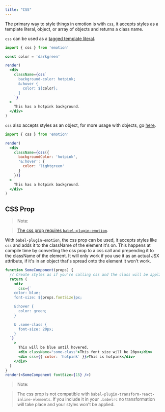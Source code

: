 ```yaml
---
title: "CSS"
---
```


The primary way to style things in emotion is with `css`, it accepts styles as a template literal, object, or array of objects and returns a class name.

`css` can be used as a [tagged template literal](https://developer.mozilla.org/en-US/docs/Web/JavaScript/Reference/Template_literals).

```jsx live
import { css } from 'emotion'

const color = 'darkgreen'

render(
  <div
    className={css`
      background-color: hotpink;
      &:hover {
        color: ${color};
      }
    `}
  >
    This has a hotpink background.
  </div>
)
```

`css` also accepts styles as an object, for more usage with objects, go [here](https://emotion.sh/docs/object-styles).

```jsx live
import { css } from 'emotion'

render(
  <div
    className={css({
      backgroundColor: 'hotpink',
      '&:hover': {
        color: 'lightgreen'
      }
    })}
  >
    This has a hotpink background.
  </div>
)
```

## CSS Prop

> Note:

> [The css prop requires `babel-plugin-emotion`](https://emotion.sh/docs/babel-plugin-emotion).


With `babel-plugin-emotion`, the css prop can be used, it accepts styles like `css` and adds it to the className of the element it's on. This happens at compile time by converting the css prop to a css call and prepending it to the className of the element. It will only work if you use it as an actual JSX attribute, if it's in an object that's spread onto the element it won't work.

```jsx live
function SomeComponent(props) {
  // Create styles as if you're calling css and the class will be applied to the component
  return (
    <div
      css={`
    color: blue;
    font-size: ${props.fontSize}px;

    &:hover {
      color: green;
    }

    & .some-class {
      font-size: 20px;
    }
  `}
    >
      This will be blue until hovered.
      <div className="some-class">This font size will be 20px</div>
      <div css={{ color: 'hotpink' }}>This is hotpink</div>
    </div>
  )
}
render(<SomeComponent fontSize={15} />)
```

> Note:

> The css prop is not compatible with `babel-plugin-transform-react-inline-elements`. If you include it in your `.babelrc` no transformation will take place and your styles won't be applied.